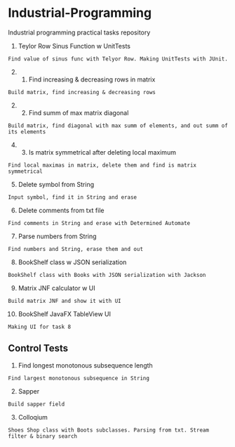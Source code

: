 # Industrial-Programming
Industrial programming practical tasks repository
1. Teylor Row Sinus Function w UnitTests 
```
Find value of sinus func with Telyor Row. Making UnitTests with JUnit.
```
2. 1. Find increasing & decreasing rows in matrix
```
Build matrix, find increasing & decreasing rows
```
2. 2. Find summ of max matrix diagonal
```
Build matrix, find diagonal with max summ of elements, and out summ of its elements
```
4. 3. Is matrix symmetrical after deleting local maximum
```
Find local maximas in matrix, delete them and find is matrix symmetrical
```
5. Delete symbol from String
```
Input symbol, find it in String and erase
```
6. Delete comments from txt file
```
Find comments in String and erase with Determined Automate
```
7. Parse numbers from String
```
Find numbers and String, erase them and out
```
8. BookShelf class w JSON serialization
```
BookShelf class with Books with JSON serialization with Jackson
```
9. Matrix JNF calculator w UI
```
Build matrix JNF and show it with UI
```
10. BookShelf JavaFX TableView UI
```
Making UI for task 8
```
## Control Tests
1. Find longest monotonous subsequence length
```
Find largest monotonous subsequence in String
```
2. Sapper
```
Build sapper field 
```
3. Colloqium
```
Shoes Shop class with Boots subclasses. Parsing from txt. Stream filter & binary search
```
